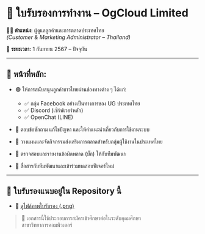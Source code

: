 # 📄 ใบรับรองการทำงาน – OgCloud Limited

**🧑‍💼 ตำแหน่ง:** ผู้ดูแลลูกค้าและการตลาดประเทศไทย  
*(Customer & Marketing Administrator – Thailand)*

**📅 ระยะเวลา:** 1 กันยายน 2567 – ปัจจุบัน  

---

## 💼 หน้าที่หลัก:

- 🟢 ให้การสนับสนุนลูกค้าชาวไทยผ่านช่องทางต่าง ๆ ได้แก่:  
  - ✅ กลุ่ม Facebook อย่างเป็นทางการของ UG ประเทศไทย  
  - ✅ Discord (เซิร์ฟเวอร์หลัก)  
  - ✅ OpenChat (LINE)
  
- 💬 ตอบข้อซักถาม แก้ไขปัญหา และให้คำแนะนำเกี่ยวกับการใช้งานระบบ  
- 📢 วางแผนและจัดกิจกรรมส่งเสริมการตลาดสำหรับกลุ่มผู้ใช้งานในประเทศไทย  
- 🐞 ตรวจสอบและรายงานข้อผิดพลาด (บั๊ก) ให้กับทีมพัฒนา  
- 🤝 สื่อสารกับทีมพัฒนาและเข้าร่วมทดสอบฟีเจอร์ใหม่

---

## 📎 ใบรับรองแนบอยู่ใน Repository นี้  
- 📁 [ดูไฟล์ภาพใบรับรอง (.png)](https://img5.pic.in.th/file/secure-sv1/1000017047.png)

> 📌 เอกสารนี้ใช้ประกอบการสมัครเข้าศึกษาต่อในระดับอุดมศึกษา  
> สาขาวิทยาการคอมพิวเตอร์

